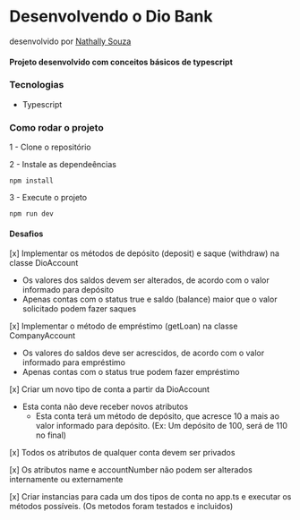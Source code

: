 # Desenvolvendo o Dio Bank

desenvolvido por [Nathally Souza](https://github.com/nathyts)

#### Projeto desenvolvido com conceitos básicos de typescript

### Tecnologias

- Typescript

### Como rodar o projeto

1 - Clone o repositório

2 - Instale as dependeências

    npm install

3 - Execute o projeto

    npm run dev

#### Desafios

[x] Implementar os métodos de depósito (deposit) e saque (withdraw) na classe DioAccount

- Os valores dos saldos devem ser alterados, de acordo com o valor informado para depósito
- Apenas contas com o status true e saldo (balance) maior que o valor solicitado podem fazer saques

[x] Implementar o método de empréstimo (getLoan) na classe CompanyAccount

- Os valores do saldos deve ser acrescidos, de acordo com o valor informado para empréstimo
- Apenas contas com o status true podem fazer empréstimo

[x] Criar um novo tipo de conta a partir da DioAccount

- Esta conta não deve receber novos atributos
  - Esta conta terá um método de depósito, que acresce 10 a mais ao valor informado para depósito. (Ex: Um depósito de 100, será de 110 no final)

[x] Todos os atributos de qualquer conta devem ser privados

[x] Os atributos name e accountNumber não podem ser alterados internamente ou externamente

[x] Criar instancias para cada um dos tipos de conta no app.ts e executar os métodos possíveis. (Os metodos foram testados e incluidos)
